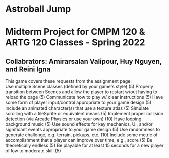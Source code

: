 # Astroball Jump

# Midterm Project for CMPM 120 & ARTG 120 Classes - Spring 2022

## Collabrators: Amirarsalan Valipour, Huy Nguyen, and Reini Igna 

This game covers these requests from the assignment page:  
Use multiple Scene classes (defined by your game's style) (5)
Properly transition between Scenes and allow the player to restart w/out having to reload the page (5)
Communicate how to play w/ clear instructions (5)
Have some form of player input/control appropriate to your game design (5)
Include an animated character(s) that use a texture atlas (5)
Simulate scrolling with a tileSprite or equivalent means (5)
Implement proper collision detection (via Arcade Physics or use your own) (10)
Have looping background music (5)
Use sound effects for key mechanics, UI, and/or significant events appropriate to your game design (5)
Use randomness to generate challenge, e.g. terrain, pickups, etc. (10)
Include some metric of accomplishment that a player can improve over time, e.g., score (5)
Be theoretically endless (5)
Be playable for at least 15 seconds for a new player of low to moderate skill (5)



